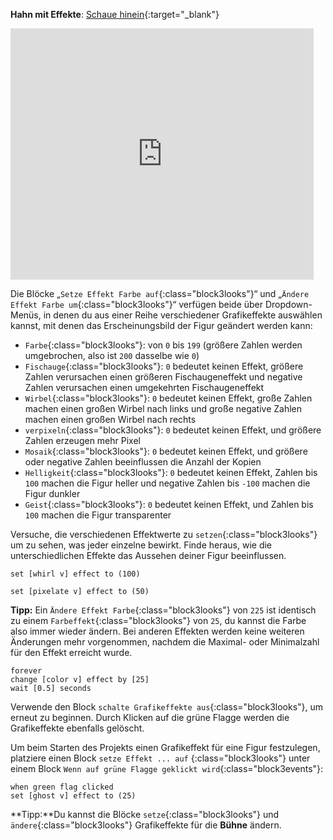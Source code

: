 **Hahn mit Effekte**: [Schaue hinein](https://scratch.mit.edu/projects/435730522/editor){:target="_blank"}

<div class="scratch-preview">
  <iframe allowtransparency="true" width="485" height="402" src="https://scratch.mit.edu/projects/embed/435730522/?autostart=false" frameborder="0"></iframe>
</div>

Die Blöcke „`Setze Effekt Farbe auf`{:class="block3looks"}“ und „`Ändere Effekt Farbe um`{:class="block3looks"}“ verfügen beide über Dropdown-Menüs, in denen du aus einer Reihe verschiedener Grafikeffekte auswählen kannst, mit denen das Erscheinungsbild der Figur geändert werden kann:

+ `Farbe`{:class="block3looks"}: von `0` bis `199` (größere Zahlen werden umgebrochen, also ist `200` dasselbe wie `0`)
+ `Fischauge`{:class="block3looks"}: `0` bedeutet keinen Effekt, größere Zahlen verursachen einen größeren Fischaugeneffekt und negative Zahlen verursachen einen umgekehrten Fischaugeneffekt
+ `Wirbel`{:class="block3looks"}: `0` bedeutet keinen Effekt, große Zahlen machen einen großen Wirbel nach links und große negative Zahlen machen einen großen Wirbel nach rechts
+ `verpixeln`{:class="block3looks"}: `0` bedeutet keinen Effekt, und größere Zahlen erzeugen mehr Pixel
+ `Mosaik`{:class="block3looks"}: `0` bedeutet keinen Effekt, und größere oder negative Zahlen beeinflussen die Anzahl der Kopien
+ `Helligkeit`{:class="block3looks"}: `0` bedeutet keinen Effekt, Zahlen bis `100` machen die Figur heller und negative Zahlen bis `-100` machen die Figur dunkler
+ `Geist`{:class="block3looks"}: `0` bedeutet keinen Effekt, und Zahlen bis `100` machen die Figur transparenter

Versuche, die verschiedenen Effektwerte zu `setzen`{:class="block3looks"} um zu sehen, was jeder einzelne bewirkt. Finde heraus, wie die unterschiedlichen Effekte das Aussehen deiner Figur beeinflussen.

```blocks3
set [whirl v] effect to (100)

set [pixelate v] effect to (50)
```

**Tipp:** Ein `Ändere Effekt Farbe`{:class="block3looks"} von `225` ist identisch zu einem `Farbeffekt`{:class="block3looks"} von `25`, du kannst die Farbe also immer wieder ändern. Bei anderen Effekten werden keine weiteren Änderungen mehr vorgenommen, nachdem die Maximal- oder Minimalzahl für den Effekt erreicht wurde.

```blocks3
forever
change [color v] effect by [25]
wait [0.5] seconds
```

Verwende den Block `schalte Grafikeffekte aus`{:class="block3looks"}, um erneut zu beginnen. Durch Klicken auf die grüne Flagge werden die Grafikeffekte ebenfalls gelöscht.

Um beim Starten des Projekts einen Grafikeffekt für eine Figur festzulegen, platziere einen Block `setze Effekt ... auf` {:class="block3looks"} unter einem Block `Wenn auf grüne Flagge geklickt wird`{:class="block3events"}:

```blocks3
when green flag clicked
set [ghost v] effect to (25)
```

**Tipp:**Du kannst die Blöcke `setze`{:class="block3looks"} und `ändere`{:class="block3looks"} Grafikeffekte für die **Bühne** ändern.
